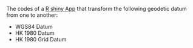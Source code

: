 The codes of a [R shiny App](https://kitman0804.shinyapps.io/hkgeodetic_app/) that transform the following geodetic datum from one to another:

* WGS84 Datum
* HK 1980 Datum
* HK 1980 Grid Datum

